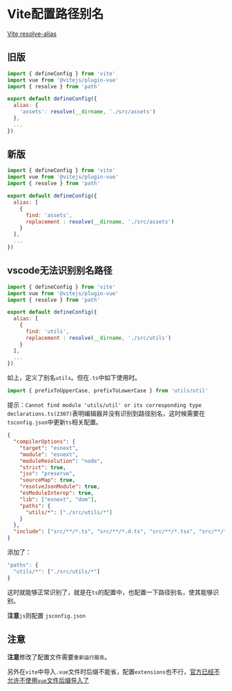 <!--
 * @Author: tangdaoyong
 * @Date: 2021-06-24 14:07:32
 * @LastEditors: tangdaoyong
 * @LastEditTime: 2021-06-24 14:37:17
 * @Description: Vite配置路径别名
-->
# Vite配置路径别名

[Vite resolve-alias](https://cn.vitejs.dev/config/#resolve-alias)

## 旧版

```js
import { defineConfig } from 'vite'
import vue from '@vitejs/plugin-vue'
import { resolve } from 'path'

export default defineConfig({
  alias: {
    'assets': resolve(__dirname, './src/assets')
  },
  ...
})
```

## 新版

```js
import { defineConfig } from 'vite'
import vue from '@vitejs/plugin-vue'
import { resolve } from 'path'

export default defineConfig({
  alias: [
    {
      find: 'assets',
      replacement : resolve(__dirname, './src/assets')
    }
  ],
  ...
})
```

## vscode无法识别别名路径

```js
import { defineConfig } from 'vite'
import vue from '@vitejs/plugin-vue'
import { resolve } from 'path'

export default defineConfig({
  alias: [
    {
      find: 'utils',
      replacement : resolve(__dirname, './src/utils')
    }
  ],
  ...
})
```
如上，定义了别名`utils`。但在`.ts`中如下使用时。
```ts
import { prefixToUpperCase, prefixToLowerCase } from 'utils/util'
```
提示：`Cannot find module 'utils/util' or its corresponding type declarations.ts(2307)`表明编辑器并没有识别到路径别名，这时候需要在`tsconfig.json`中更新`ts`相关配置。
```json
{
  "compilerOptions": {
    "target": "esnext",
    "module": "esnext",
    "moduleResolution": "node",
    "strict": true,
    "jsx": "preserve",
    "sourceMap": true,
    "resolveJsonModule": true,
    "esModuleInterop": true,
    "lib": ["esnext", "dom"],
    "paths": {
      "utils/*": ["./src/utils/*"]
    }
  },
  "include": ["src/**/*.ts", "src/**/*.d.ts", "src/**/*.tsx", "src/**/*.vue"]
}
```
添加了：
```js
"paths": {
  "utils/*": ["./src/utils/*"]
}
```
这时就能够正常识别了，就是在`ts`的配置中，也配置一下路径别名，使其能够识别。

**注意**`js`则配置 `jsconfig.json`

## 注意

**注意**修改了配置文件需要`重新运行服务`。

另外在`vite`中导入`.vue`文件时后缀不能省，配置`extensions`也不行，[官方已经不允许不使用`vue`文件后缀导入了](https://github.com/vitejs/vite/issues/178)